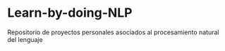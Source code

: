 # Learn-by-doing-NLP
Repositorio de proyectos personales asociados al procesamiento natural del lenguaje
